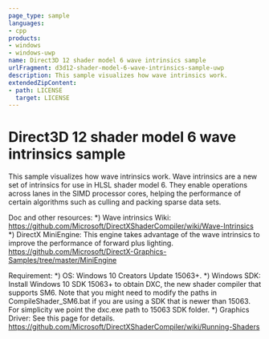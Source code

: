 ```yaml
---
page_type: sample
languages:
- cpp
products:
- windows
- windows-uwp
name: Direct3D 12 shader model 6 wave intrinsics sample
urlFragment: d3d12-shader-model-6-wave-intrinsics-sample-uwp
description: This sample visualizes how wave intrinsics work.
extendedZipContent:
- path: LICENSE
  target: LICENSE
---
```


# Direct3D 12 shader model 6 wave intrinsics sample
This sample visualizes how wave intrinsics work. Wave intrinsics are a new set of intrinsics for use in HLSL shader model 6. They enable operations across lanes in the SIMD processor cores, helping the performance of certain algorithms such as culling and packing sparse data sets.

Doc and other resources:
*) Wave intrinsics Wiki: https://github.com/Microsoft/DirectXShaderCompiler/wiki/Wave-Intrinsics
*) DirectX MiniEngine: This engine takes advantage of the wave intrinsics to improve the performance of forward plus lighting. https://github.com/Microsoft/DirectX-Graphics-Samples/tree/master/MiniEngine

Requirement:
*) OS: Windows 10 Creators Update 15063+.
*) Windows SDK: Install Windows 10 SDK 15063+ to obtain DXC, the new shader compiler that supports SM6. Note that you might need to modify the paths in CompileShader_SM6.bat if you are using a SDK that is newer than 15063. For simplicity we point the dxc.exe path to 15063 SDK folder. 
*) Graphics Driver: See this page for details. https://github.com/Microsoft/DirectXShaderCompiler/wiki/Running-Shaders
